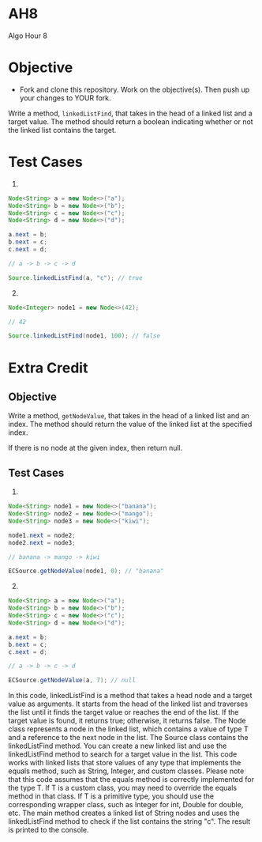 # AH8

Algo Hour 8

# Objective

- Fork and clone this repository. Work on the objective(s). Then push up your changes to YOUR fork.

Write a method, `linkedListFind`, that takes in the head of a linked list and a target value. The method should return a boolean indicating whether or not the linked list contains the target.

# Test Cases

1. 
```java
Node<String> a = new Node<>("a");
Node<String> b = new Node<>("b");
Node<String> c = new Node<>("c");
Node<String> d = new Node<>("d");

a.next = b;
b.next = c;
c.next = d;

// a -> b -> c -> d

Source.linkedListFind(a, "c"); // true
```

2. 

```java
Node<Integer> node1 = new Node<>(42);

// 42

Source.linkedListFind(node1, 100); // false
```

# Extra Credit

## Objective

Write a method, `getNodeValue`, that takes in the head of a linked list and an index. The method should return the value of the linked list at the specified index.

If there is no node at the given index, then return null.

## Test Cases

1. 
```java
Node<String> node1 = new Node<>("banana");
Node<String> node2 = new Node<>("mango");
Node<String> node3 = new Node<>("kiwi");

node1.next = node2;
node2.next = node3;

// banana -> mango -> kiwi

ECSource.getNodeValue(node1, 0); // "banana"
```

2. 
```java
Node<String> a = new Node<>("a");
Node<String> b = new Node<>("b");
Node<String> c = new Node<>("c");
Node<String> d = new Node<>("d");

a.next = b;
b.next = c;
c.next = d;

// a -> b -> c -> d

ECSource.getNodeValue(a, 7); // null
```

In this code, linkedListFind is a method that takes a head node and a target value as arguments. It starts from the head of the linked list and traverses the list until it finds the target value or reaches the end of the list. If the target value is found, it returns true; otherwise, it returns false. The Node class represents a node in the linked list, which contains a value of type T and a reference to the next node in the list. The Source class contains the linkedListFind method. You can create a new linked list and use the linkedListFind method to search for a target value in the list. This code works with linked lists that store values of any type that implements the equals method, such as String, Integer, and custom classes. Please note that this code assumes that the equals method is correctly implemented for the type T. If T is a custom class, you may need to override the equals method in that class. If T is a primitive type, you should use the corresponding wrapper class, such as Integer for int, Double for double, etc. The main method creates a linked list of String nodes and uses the linkedListFind method to check if the list contains the string "c". The result is printed to the console.